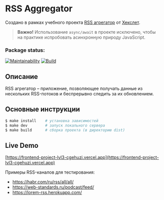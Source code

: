 # RSS Aggregator

Создано в рамках учебного проекта [RSS агрегатор](https://ru.hexlet.io/programs/frontend/projects/11) от [Хекслет](https://ru.hexlet.io/).

> **Важно!** Использование `async/await` в проекте исключено, чтобы на практике испробовать асинхронную природу JavaScript.

### Package status:

[![Maintainability](https://api.codeclimate.com/v1/badges/7ba44e796008a4c8cc3c/maintainability)](https://codeclimate.com/github/cgehuzi/frontend-project-lvl3/maintainability)
[![Build](https://github.com/cgehuzi/frontend-project-lvl3/actions/workflows/build.yml/badge.svg)](https://github.com/cgehuzi/frontend-project-lvl3/actions/workflows/build.yml)

## Описание

RSS агрегатор – приложение, позволяющее получать данные из нескольких RSS-потоков и беспрерывно следить за их обновлением.

## Основные инструкции

```bash
$ make install    # установка зависимостей
$ make dev        # запуск локального сервера
$ make build      # сборка проекта (в директорию dist)
```

## Live Demo

[https://frontend-project-lvl3-cgehuzi.vercel.app](https://frontend-project-lvl3-cgehuzi.vercel.app)

Примеры RSS-каналов для тестирования:

- https://habr.com/ru/rss/all/all/
- https://web-standards.ru/podcast/feed/
- https://lorem-rss.herokuapp.com/
